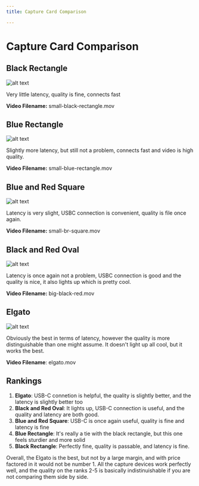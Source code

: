 ```yaml
---
title: Capture Card Comparison

---
```


# Capture Card Comparison

## Black Rectangle

![alt text](https://files.slack.com/files-pri/T0HTW3H0V-F06QH8P8SN4/image.png?pub_secret=abef567f6b)

Very little latency, quality is fine, connects fast

**Video Filename:** small-black-rectangle.mov

## Blue Rectangle

![alt text](https://files.slack.com/files-pri/T0HTW3H0V-F06Q74Y9397/image.png?pub_secret=301eb2c79b)

Slightly more latency, but still not a problem, connects fast and video is high quality.

**Video Filename:** small-blue-rectangle.mov

## Blue and Red Square

![alt text](https://files.slack.com/files-pri/T0HTW3H0V-F06PDTZFBAB/image.png?pub_secret=197a3a49e1)

Latency is very slight, USBC connection is convenient, quality is file once again.

**Video Filename:** small-br-square.mov

## Black and Red Oval

![alt text](https://files.slack.com/files-pri/T0HTW3H0V-F06PUF7HGSW/image.png?pub_secret=d02809bd6f)

Latency is once again not a problem, USBC connection is good and the quality is nice, it also lights up which is pretty cool.

**Video Filename:** big-black-red.mov

## Elgato

![alt text](https://files.slack.com/files-pri/T0HTW3H0V-F06Q7547VUZ/image.png?pub_secret=0c536e00f8)

Obviously the best in terms of latency, however the quality is more distinguishable than one might assume. It doesn't light up all cool, but it works the best.

**Video Filename**: elgato.mov

## Rankings

1. **Elgato**: USB-C connetion is helpful, the quality is slightly better, and the latency is slightly better too
2. **Black and Red Oval**: It lights up, USB-C connection is useful, and the quality and latency are both good.
3. **Blue and Red Square**: USB-C is once again useful, quality is fine and latency is fine
4. **Blue Rectangle**: It's really a tie with the black rectangle, but this one feels sturdier and more solid
5. **Black Rectangle**: Perfectly fine, quality is passable, and latency is fine.

Overall, the Elgato is the best, but not by a large margin, and with price factored in it would not be number 1. All the capture devices work perfectly well, and the quality on the ranks 2-5 is basically indistinuishable if you are not comparing them side by side.